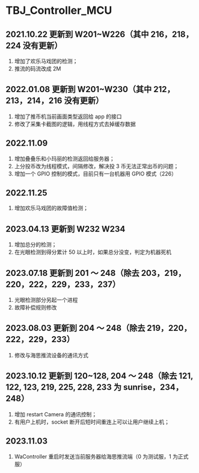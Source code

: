 # TBJ_Controller_MCU

## 2021.10.22 更新到 W201~W226（其中 216，218，224 没有更新）

1. 增加了欢乐马戏团的检测；
2. 推流的码流改成 2M

## 2022.01.08 更新到 W201~W230（其中 212，213，214，216 没有更新）

1. 增加了推币机当前画面类型返回给 app 的接口
2. 修改了采集卡截图的逻辑，用线程方式去掉缓存数据

## 2022.11.09

1. 增加叠叠乐和小玛丽的检测返回给服务器；
2. 上分投币改为线程模式，间隔修改，解决投 3 币无法正常出币的问题；
3. 增加一个 GPIO 控制的模式，目前只有一台机器用 GPIO 模式（226）

## 2022.11.25

1. 增加欢乐马戏团的故障值检测；

## 2023.04.13 更新到 W232 W234

1. 增加总分的检测；
2. 在光眼检测到得分累计 50 以上时，如果总分没变，判定为机器死机

## 2023.07.18 更新到 201 ～ 248（除去 203，219，220，222，229，233，237）

1. 光眼检测部分另起一个进程
2. 故障补偿规则修改

## 2023.08.03 更新到 204 ～ 248（除去 219，220，222，229，233）

1. 修改与海思推流设备的通讯方式

## 2023.10.12 更新到 120~128, 204 ～ 248（除去 121, 122, 123, 219, 225, 228, 233 为 sunrise，234，248）

1. 增加 restart Camera 的通讯控制；
2. 有用户上机时，socket 断开后短时间重连上可以让用户继续上机；

## 2023.11.03

1. WaController 重启时发送当前服务器给海思推流端（0 为测试服，1 为正式服）

